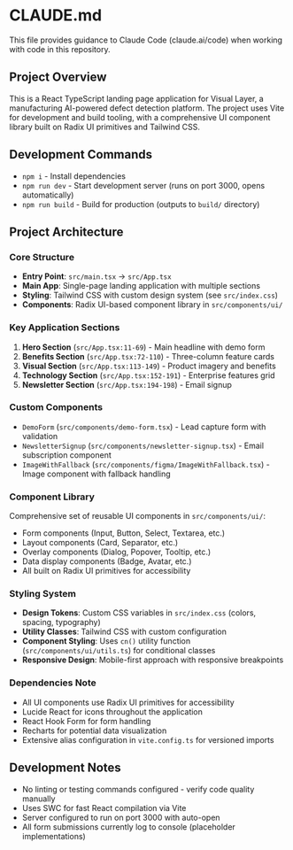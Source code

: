# CLAUDE.md

This file provides guidance to Claude Code (claude.ai/code) when working with code in this repository.

## Project Overview

This is a React TypeScript landing page application for Visual Layer, a manufacturing AI-powered defect detection platform. The project uses Vite for development and build tooling, with a comprehensive UI component library built on Radix UI primitives and Tailwind CSS.

## Development Commands

- `npm i` - Install dependencies
- `npm run dev` - Start development server (runs on port 3000, opens automatically)
- `npm run build` - Build for production (outputs to `build/` directory)

## Project Architecture

### Core Structure
- **Entry Point**: `src/main.tsx` → `src/App.tsx`
- **Main App**: Single-page landing application with multiple sections
- **Styling**: Tailwind CSS with custom design system (see `src/index.css`)
- **Components**: Radix UI-based component library in `src/components/ui/`

### Key Application Sections
1. **Hero Section** (`src/App.tsx:11-69`) - Main headline with demo form
2. **Benefits Section** (`src/App.tsx:72-110`) - Three-column feature cards
3. **Visual Section** (`src/App.tsx:113-149`) - Product imagery and benefits
4. **Technology Section** (`src/App.tsx:152-191`) - Enterprise features grid
5. **Newsletter Section** (`src/App.tsx:194-198`) - Email signup

### Custom Components
- `DemoForm` (`src/components/demo-form.tsx`) - Lead capture form with validation
- `NewsletterSignup` (`src/components/newsletter-signup.tsx`) - Email subscription component
- `ImageWithFallback` (`src/components/figma/ImageWithFallback.tsx`) - Image component with fallback handling

### Component Library
Comprehensive set of reusable UI components in `src/components/ui/`:
- Form components (Input, Button, Select, Textarea, etc.)
- Layout components (Card, Separator, etc.)
- Overlay components (Dialog, Popover, Tooltip, etc.)
- Data display components (Badge, Avatar, etc.)
- All built on Radix UI primitives for accessibility

### Styling System
- **Design Tokens**: Custom CSS variables in `src/index.css` (colors, spacing, typography)
- **Utility Classes**: Tailwind CSS with custom configuration
- **Component Styling**: Uses `cn()` utility function (`src/components/ui/utils.ts`) for conditional classes
- **Responsive Design**: Mobile-first approach with responsive breakpoints

### Dependencies Note
- All UI components use Radix UI primitives for accessibility
- Lucide React for icons throughout the application
- React Hook Form for form handling
- Recharts for potential data visualization
- Extensive alias configuration in `vite.config.ts` for versioned imports

## Development Notes
- No linting or testing commands configured - verify code quality manually
- Uses SWC for fast React compilation via Vite
- Server configured to run on port 3000 with auto-open
- All form submissions currently log to console (placeholder implementations)